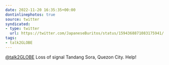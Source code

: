 ```yaml
---
date: 2022-11-20 16:35:35+00:00
dontinlinephotos: true
source: twitter
syndicated:
- type: twitter
  url: https://twitter.com/JapaneseBuritos/status/1594368871083175941/
tags:
- talk2GLOBE
---
```


[@talk2GLOBE](https://twitter.com/talk2GLOBE/) Loss of signal Tandang Sora, Quezon City. Help!